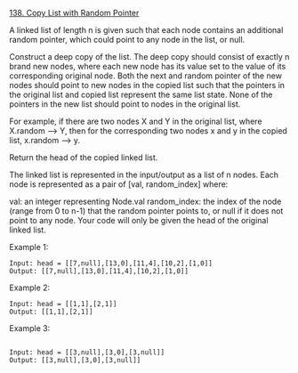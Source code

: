 [138. Copy List with Random Pointer](https://leetcode.com/problems/copy-list-with-random-pointer/description/)

A linked list of length n is given such that each node contains an additional random pointer, which could point to any
node in the list, or null.

Construct a deep copy of the list. The deep copy should consist of exactly n brand new nodes, where each new node has
its value set to the value of its corresponding original node. Both the next and random pointer of the new nodes should
point to new nodes in the copied list such that the pointers in the original list and copied list represent the same
list state. None of the pointers in the new list should point to nodes in the original list.

For example, if there are two nodes X and Y in the original list, where X.random --> Y, then for the corresponding two
nodes x and y in the copied list, x.random --> y.

Return the head of the copied linked list.

The linked list is represented in the input/output as a list of n nodes. Each node is represented as a pair
of [val, random_index] where:

val: an integer representing Node.val
random_index: the index of the node (range from 0 to n-1) that the random pointer points to, or null if it does not
point to any node.
Your code will only be given the head of the original linked list.

Example 1:

```
Input: head = [[7,null],[13,0],[11,4],[10,2],[1,0]]
Output: [[7,null],[13,0],[11,4],[10,2],[1,0]]

```

Example 2:

```
Input: head = [[1,1],[2,1]]
Output: [[1,1],[2,1]]
```

Example 3:

```

Input: head = [[3,null],[3,0],[3,null]]
Output: [[3,null],[3,0],[3,null]]

```